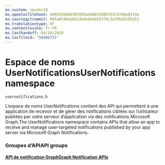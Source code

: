 ```yaml
---
ms.custom: seodec18
ms.openlocfilehash: e004326b00387855a4480150967b1747d0a82f4a
ms.sourcegitcommit: 945a0f4bda02e3b4eb9a665379c2af9bd5285a53
ms.translationtype: HT
ms.contentlocale: fr-FR
ms.lasthandoff: 04/18/2019
ms.locfileid: "58906721"
---
```

# <a name="usernotifications-namespace"></a><span data-ttu-id="c2978-101">Espace de noms UserNotifications</span><span class="sxs-lookup"><span data-stu-id="c2978-101">UserNotifications namespace</span></span>
```
usernotifications.h
```
<span data-ttu-id="c2978-102">L’espace de noms UserNotifications contient des API qui permettent à une application de recevoir et de gérer des notifications ciblées sur l’utilisateur publiées par votre serveur d’application via des notifications Microsoft Graph.</span><span class="sxs-lookup"><span data-stu-id="c2978-102">The UserNotifications namespace contains APIs that allow an app to receive and manage user-targeted notifications published by your app server via Microsoft Graph Notifications.</span></span> 

### <a name="api-groups"></a><span data-ttu-id="c2978-103">Groupes d’API</span><span class="sxs-lookup"><span data-stu-id="c2978-103">API groups</span></span>

#### <a name="graph-notification-apisusernotificationsindexmd"></a>[<span data-ttu-id="c2978-104">API de notification Graph</span><span class="sxs-lookup"><span data-stu-id="c2978-104">Graph Notification APIs</span></span>](usernotifications/index.md)

